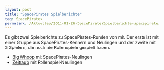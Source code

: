 ```yaml
---
layout: post
title: "SpacePirates Spielberichte"
tag: SpacePirates
permalink: /Aktuelles/2011-01-26-SpacePiratesSpielberichte-spacepirates
---
```


Es gibt zwei Spielberichte zu SpacePirates-Runden von mir. Der erste ist mit einer Gruppe aus SpacePirates-Kennern und Neulingen und der zweite mit 3 Spielern, die noch nie Rollenspiele gespielt haben.

- [Big Whoop](http://tanelorn.net/.php/topic,64928.0.html) mit SpacePirates-Neulingen
- [Zeitraub](http://tanelorn.net/.php/topic,65078.0.html) mit Rollenspiel-Neulingen
